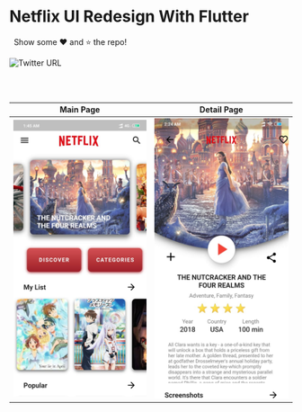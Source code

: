 # Netflix UI Redesign With Flutter

&nbsp;&nbsp;Show some ❤️ and ⭐ the repo! 
<br />

![Twitter URL](https://www.freepnglogos.com/uploads/netflix-logo-circle-png-5.png)



<br />
<br />

Main Page               |  Detail Page               
:-------------------------:|:-------------------------:
![](https://github.com/AbdulMalikDev/NetflixUIClone/blob/master/2.jpeg?raw=true)|![](https://github.com/AbdulMalikDev/NetflixUIClone/blob/master/3.jpeg?raw=true)|![]

